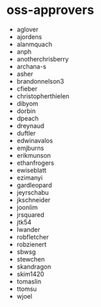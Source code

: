 # oss-approvers
* aglover
* ajordens
* alanmquach
* anph
* anotherchrisberry
* archana-s
* asher
* brandonnelson3
* cfieber
* christopherthielen
* dibyom
* dorbin
* dpeach
* dreynaud
* duftler
* edwinavalos
* emjburns
* erikmunson
* ethanfrogers
* ewiseblatt
* ezimanyi
* gardleopard
* jeyrschabu
* jkschneider
* joonlim
* jrsquared
* jtk54
* lwander
* robfletcher
* robzienert
* sbwsg
* stewchen
* skandragon
* skim1420
* tomaslin
* ttomsu
* wjoel
